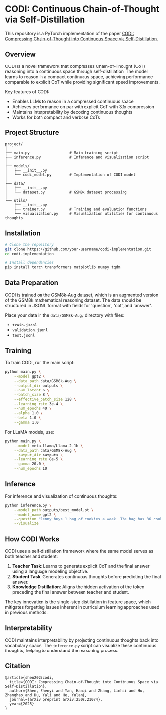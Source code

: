 # CODI: Continuous Chain-of-Thought via Self-Distillation

This repository is a PyTorch implementation of the paper [CODI: Compressing Chain-of-Thought into Continuous Space via Self-Distillation](https://arxiv.org/abs/2502.21074).

## Overview

CODI is a novel framework that compresses Chain-of-Thought (CoT) reasoning into a continuous space through self-distillation. The model learns to reason in a compact continuous space, achieving performance comparable to explicit CoT while providing significant speed improvements.

Key features of CODI:
- Enables LLMs to reason in a compressed continuous space
- Achieves performance on par with explicit CoT with 3.1x compression
- Maintains interpretability by decoding continuous thoughts
- Works for both compact and verbose CoTs

## Project Structure

```
project/
│
├── main.py                  # Main training script
├── inference.py             # Inference and visualization script
│
├── models/
│   ├── __init__.py
│   └── codi_model.py        # Implementation of CODI model
│
├── data/
│   ├── __init__.py
│   └── dataset.py           # GSM8k dataset processing
│
└── utils/
    ├── __init__.py
    ├── trainer.py           # Training and evaluation functions
    └── visualization.py     # Visualization utilities for continuous thoughts
```

## Installation

```bash
# Clone the repository
git clone https://github.com/your-username/codi-implementation.git
cd codi-implementation

# Install dependencies
pip install torch transformers matplotlib numpy tqdm
```

## Data Preparation

CODI is trained on the GSM8k-Aug dataset, which is an augmented version of the GSM8k mathematical reasoning dataset. The data should be structured in JSONL format with fields for 'question', 'cot', and 'answer'.

Place your data in the `data/GSM8k-Aug/` directory with files:
- `train.jsonl`
- `validation.jsonl`
- `test.jsonl`

## Training

To train CODI, run the main script:

```bash
python main.py \
    --model gpt2 \
    --data_path data/GSM8k-Aug \
    --output_dir outputs \
    --num_latent 6 \
    --batch_size 8 \
    --effective_batch_size 128 \
    --learning_rate 3e-4 \
    --num_epochs 40 \
    --alpha 1.0 \
    --beta 1.0 \
    --gamma 1.0
```

For LLaMA models, use:

```bash
python main.py \
    --model meta-llama/Llama-2-1b \
    --data_path data/GSM8k-Aug \
    --output_dir outputs \
    --learning_rate 8e-5 \
    --gamma 20.0 \
    --num_epochs 10
```

## Inference

For inference and visualization of continuous thoughts:

```bash
python inference.py \
    --model_path outputs/best_model.pt \
    --model_name gpt2 \
    --question "Jenny buys 1 bag of cookies a week. The bag has 36 cookies and she puts 4 cookies in her son's lunch box 5 days a week. Her husband eats 1 cookie a day for 7 days. Jenny eats the rest of the cookies. How many cookies does Jenny eat?" \
    --visualize
```

## How CODI Works

CODI uses a self-distillation framework where the same model serves as both teacher and student:

1. **Teacher Task**: Learns to generate explicit CoT and the final answer using a language modeling objective.
2. **Student Task**: Generates continuous thoughts before predicting the final answer.
3. **Knowledge Distillation**: Aligns the hidden activation of the token preceding the final answer between teacher and student.

The key innovation is the single-step distillation in feature space, which mitigates forgetting issues inherent in curriculum learning approaches used in previous methods.

## Interpretability

CODI maintains interpretability by projecting continuous thoughts back into vocabulary space. The `inference.py` script can visualize these continuous thoughts, helping to understand the reasoning process.

## Citation

```
@article{shen2025codi,
  title={CODI: Compressing Chain-of-Thought into Continuous Space via Self-Distillation},
  author={Shen, Zhenyi and Yan, Hanqi and Zhang, Linhai and Hu, Zhanghao and Du, Yali and He, Yulan},
  journal={arXiv preprint arXiv:2502.21074},
  year={2025}
}
```